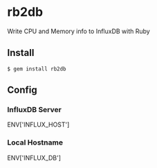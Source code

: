 # rb2db
Write CPU and Memory info to InfluxDB with Ruby

## Install
    $ gem install rb2db
    
## Config

### InfluxDB Server
ENV['INFLUX_HOST']

### Local Hostname
ENV['INFLUX_DB']
